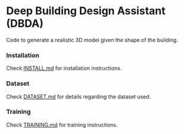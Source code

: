 # Deep Building Design Assistant (DBDA)

Code to generate a realistic 3D model given the shape of the building.

### Installation

Check [INSTALL.md](resources/docs/INSTALL.md) for installation instructions.

### Dataset

Check [DATASET.md](resources/docs/DATASET.md) for details regarding the dataset used.

### Training

Check [TRAINING.md](resources/docs/TRAINING.md) for training instructions.
     
